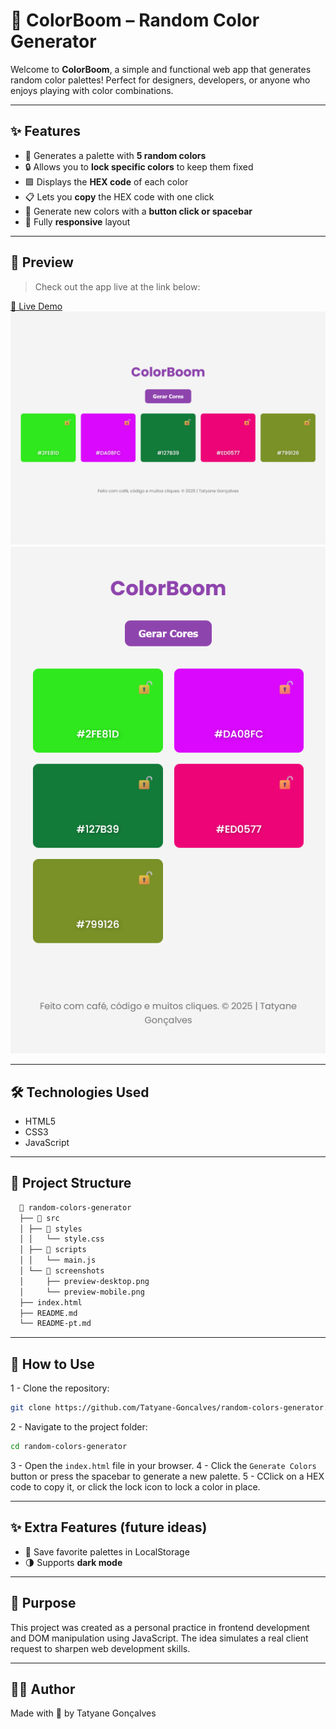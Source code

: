 # 🎨 ColorBoom – Random Color Generator

Welcome to **ColorBoom**, a simple and functional web app that generates random color palettes! Perfect for designers, developers, or anyone who enjoys playing with color combinations.

---

## ✨ Features
- 🎲 Generates a palette with **5 random colors**
- 🔒 Allows you to **lock specific colors** to keep them fixed
- 🟪 Displays the **HEX code** of each color
- 📋 Lets you **copy** the HEX code with one click
- 🔁 Generate new colors with a **button click or spacebar**
- 📱 Fully **responsive** layout

---

## 📸 Preview
> Check out the app live at the link below:

[🔗 Live Demo](https://tatyane-goncalves.github.io/random-colors-generator/)
![preview-desktop](./src/screenshots/preview-desktop.png)
![preview-mobile](./src/screenshots/preview-mobile.png)

---

## 🛠️ Technologies Used
- HTML5  
- CSS3  
- JavaScript  

---


## 📂 Project Structure

```bash
  📁 random-colors-generator
  ├── 📁 src
  │ ├── 📁 styles
  │ │   └── style.css
  │ ├── 📁 scripts
  │ │   └── main.js
  │ └── 📁 screenshots
  │     ├── preview-desktop.png
  │     └── preview-mobile.png
  ├── index.html
  ├── README.md
  └── README-pt.md
```

---

## 🧪 How to Use

1 - Clone the repository:
```bash
git clone https://github.com/Tatyane-Goncalves/random-colors-generator.git
```

2 - Navigate to the project folder:
```bash
cd random-colors-generator
```

3 - Open the `index.html` file in your browser.
4 - Click the `Generate Colors` button or press the spacebar to generate a new palette.
5 - CClick on a HEX code to copy it, or click the lock icon to lock a color in place.


---
## ✨ Extra Features (future ideas)

- 💾 Save favorite palettes in LocalStorage
- 🌗 Supports **dark mode**

---

## 🎯 Purpose

This project was created as a personal practice in frontend development and DOM manipulation using JavaScript. The idea simulates a real client request to sharpen web development skills.

---

## 👩‍💻 Author
Made with 💜 by Tatyane Gonçalves
